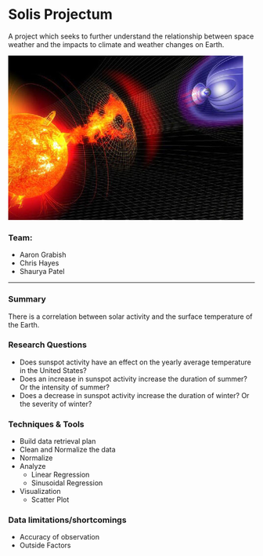 # Solis Projectum

A project which seeks to further understand the relationship between space weather and the impacts to climate and weather changes on Earth.

![](images/solar-earth-weather.jpg)

### Team:
- Aaron Grabish
- Chris Hayes
- Shaurya Patel

---
### Summary
There is a correlation between solar activity and the surface temperature of the Earth.

### Research Questions
- Does sunspot activity have an effect on the yearly average temperature in the United States?
- Does an increase in sunspot activity increase the duration of summer? Or the intensity of summer?
- Does a decrease in sunspot activity increase the duration of winter? Or the severity of winter?

### Techniques & Tools

- Build data retrieval plan
- Clean and Normalize the data
- Normalize
- Analyze
	- Linear Regression
	- Sinusoidal Regression
 - Visualization
    - Scatter Plot

### Data limitations/shortcomings

- Accuracy of observation
- Outside Factors
